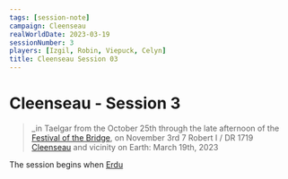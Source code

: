 ```yaml
---
tags: [session-note]
campaign: Cleenseau
realWorldDate: 2023-03-19
sessionNumber: 3
players: [Izgil, Robin, Viepuck, Celyn]
title: Cleenseau Session 03
---
```


# Cleenseau - Session 3
>_in Taelgar from the October 25th through the late afternoon of the [Festival of the Bridge](<../../../time/holidays-and-festivals/festival-of-the-bridge.md>), on November 3rd
>7 Robert I / DR 1719
>[Cleenseau](<../../../gazetteer/greater-sembara/sembara/barony-of-aveil/cleenseau-region/cleenseau/cleenseau.md>) and vicinity
>on Earth: March 19th, 2023

The session begins when [Erdu](<../../../people/lizardfolk/erdu.md>)

